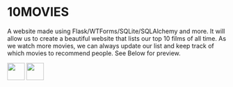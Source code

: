 # 10MOVIES
A website made using Flask/WTForms/SQLite/SQLAlchemy and more. It will allow us to create a beautiful website that lists our top 10 films of all time. As we watch more movies, we can always update our list and keep track of which movies to recommend people. See Below for preview.

<img src="gifs/ezgif.com-optimize-2.gif" 
         height="40"
         width="40"/>
<img src="gifs/ezgif.com-optimize.gif" 
         height="40"
         width="40"/>

